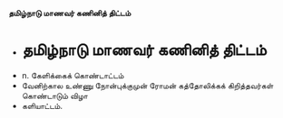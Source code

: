 **தமிழ்நாடு மாணவர் கணினித் திட்டம்**
- # தமிழ்நாடு மாணவர் கணினித் திட்டம்
- n. கேளிக்கைக் கொண்டாட்டம்
- வேனிற்கால உண்ணு நோன்புக்குமுன் ரோமன் கத்தோலிக்கக் கிறித்தவர்கள் கொண்டாடும் விழா
- களியாட்டம்.


